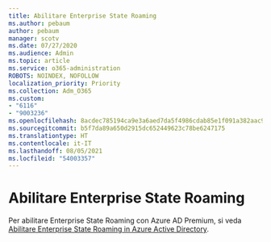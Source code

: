 ```yaml
---
title: Abilitare Enterprise State Roaming
ms.author: pebaum
author: pebaum
manager: scotv
ms.date: 07/27/2020
ms.audience: Admin
ms.topic: article
ms.service: o365-administration
ROBOTS: NOINDEX, NOFOLLOW
localization_priority: Priority
ms.collection: Adm_O365
ms.custom:
- "6116"
- "9003236"
ms.openlocfilehash: 8acdec785194ca9e3a6aed7da5f4986cdab85e1f091a382aac9aec7cad9dbe5d
ms.sourcegitcommit: b5f7da89a650d2915dc652449623c78be6247175
ms.translationtype: HT
ms.contentlocale: it-IT
ms.lasthandoff: 08/05/2021
ms.locfileid: "54003357"
---
```

# <a name="enable-enterprise-state-roaming"></a>Abilitare Enterprise State Roaming

Per abilitare Enterprise State Roaming con Azure AD Premium, si veda [Abilitare Enterprise State Roaming in Azure Active Directory](https://docs.microsoft.com/azure/active-directory/devices/enterprise-state-roaming-enable).